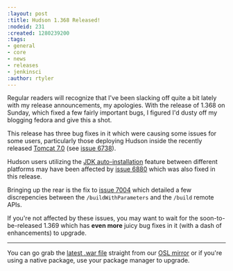 ```yaml
---
:layout: post
:title: Hudson 1.368 Released!
:nodeid: 231
:created: 1280239200
:tags:
- general
- core
- news
- releases
- jenkinsci
:author: rtyler
---
```

Regular readers will recognize that I've been slacking off quite a bit lately with my release announcements, my apologies. With the release of 1.368 on Sunday, which fixed a few fairly important bugs, I figured I'd dusty off my blogging fedora and give this a shot.

This release has three bug fixes in it which were causing some issues for some users, particularly those deploying Hudson inside the recently released [Tomcat 7.0](https://tomcat.apache.org/tomcat-7.0-doc/changelog.html) (see <a href="https://issues.jenkins-ci.org/browse/JENKINS-6738">issue 6738</a>).

Hudson users utilizing the [JDK auto-installation](https://wiki.jenkins.io/display/JENKINS/Tool+Auto-Installation) feature between different platforms may have been affected by <a href="https://issues.jenkins-ci.org/browse/JENKINS-6880">issue 6880</a> which was also fixed in this release.

Bringing up the rear is the fix to <a href="https://issues.jenkins-ci.org/browse/JENKINS-7004">issue 7004</a> which detailed a few discrepencies between the `/buildWithParameters` and the `/build` remote APIs.


If you're not affected by these issues, you may want to wait for the soon-to-be-released 1.369 which has **even more** juicy bug fixes in it (with a dash of enhancements) to upgrade.
<!--break-->
----

You can go grab the [latest .war file](https://ftp.osuosl.org/pub/hudson/war/1.368/hudson.war) straight from our [OSL mirror](https://www.osuosl.org) or if you're using a native package, use your package manager to upgrade.
